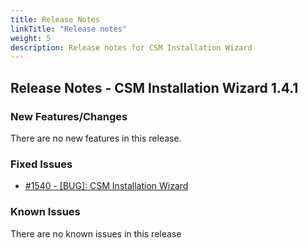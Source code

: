 ```yaml
---
title: Release Notes
linkTitle: "Release notes"
weight: 5
description: Release notes for CSM Installation Wizard
---
```


## Release Notes - CSM Installation Wizard 1.4.1









### New Features/Changes

There are no new features in this release.

### Fixed Issues

- [#1540 - [BUG]: CSM Installation Wizard ](https://github.com/dell/csm/issues/1540)

### Known Issues

There are no known issues in this release



